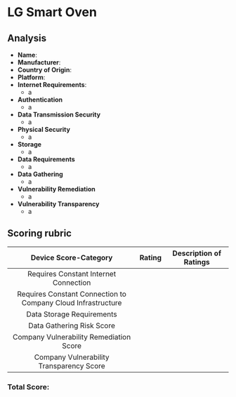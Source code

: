 # LG Smart Oven
## Analysis
- **Name**: 
- **Manufacturer**: 
- **Country of Origin**: 
- **Platform**: 
- **Internet Requirements**:
    - a
- **Authentication**
    - a
- **Data Transmission Security**
    - a
- **Physical Security**
    - a
- **Storage**
    - a
- **Data Requirements**
    - a
- **Data Gathering**
  - a
- **Vulnerability Remediation**
  - a
- **Vulnerability Transparency**
  - a

## Scoring rubric
| Device Score-Category |  Rating | Description of Ratings | 
| :---: | :---: | :---: | 
| Requires Constant Internet Connection |  |  |
| Requires Constant Connection to Company Cloud Infrastructure |  |  |
| Data Storage Requirements |  |  |
| Data Gathering Risk Score |  |  |
| Company Vulnerability Remediation Score |  |  |
| Company Vulnerability Transparency Score |  |  | 

### Total Score: 
